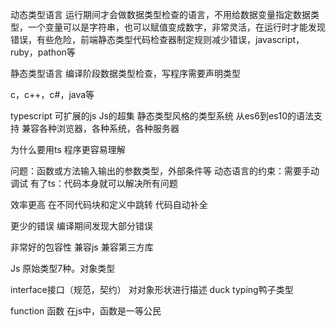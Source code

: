 动态类型语言
运行期间才会做数据类型检查的语言，不用给数据变量指定数据类型，一个变量可以是字符串，也可以赋值变成数字，非常灵活，在运行时才能发现错误，有些危险，前端静态类型代码检查器制定规则减少错误，javascript，ruby，pathon等

静态类型语言
编译阶段数据类型检查，写程序需要声明类型

c，c++，c#，java等

typescript
可扩展的js
Js的超集
静态类型风格的类型系统
从es6到es10的语法支持
兼容各种浏览器，各种系统，各种服务器

为什么要用ts
程序更容易理解

问题：函数或方法输入输出的参数类型，外部条件等
动态语言的约束：需要手动调试
有了ts：代码本身就可以解决所有问题

效率更高
在不同代码块和定义中跳转
代码自动补全

更少的错误
编译期间发现大部分错误

非常好的包容性
兼容js
兼容第三方库


Js
原始类型7种。对象类型

interface接口（规范，契约）
对对象形状进行描述
duck typing鸭子类型

function 函数
在js中，函数是一等公民


